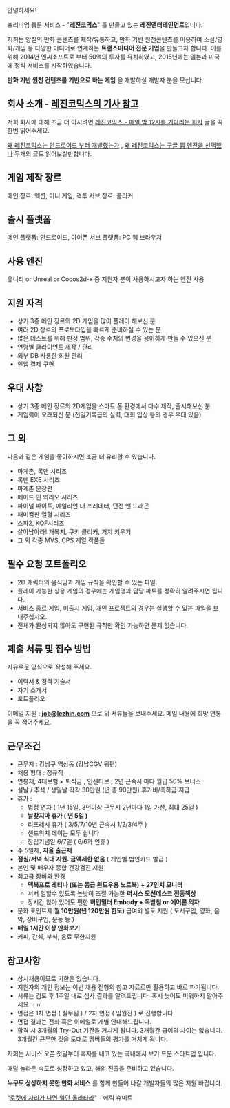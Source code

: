 안녕하세요!

프리미엄 웹툰 서비스 - "**[레진코믹스](http://www.lezhin.com)**" 를 만들고 있는 **레진엔터테인먼트**입니다.

저희는 양질의 만화 콘텐츠를 제작/유통하고, 만화 기반 원천콘텐츠를 이용하여 소설/영화/게임 등 다양한 미디어로 연계하는 **트랜스미디어 전문 기업**을 만들고자 합니다. 이를 위해 2014년 엔씨소프트로 부터 50억의 투자를 유치하였고, 2015년에는 일본과 미국에 정식 서비스를 시작하였습니다.

**만화 기반 원천 컨텐츠를 기반으로 하는 게임** 을 개발하실 개발자 분을 모십니다.

## 회사 소개 - [레진코믹스의 기사 참고](https://github.com/lezhin/apply/blob/master/README.md)

저희 회사에 대해 조금 더 아시려면 [레진코믹스 - 매일 밤 12시를 기다리는 회사](http://xguru.net/1870) 글을 꼭 한번 읽어주세요.

[왜 레진코믹스는 안드로이드 부터 개발했는가](http://xguru.net/1868) , [왜 레진코믹스는 구글 앱 엔진을 선택했나](http://curioe.com/7) 두개의 글도 읽어보실만합니다.

## 게임 제작 장르

메인 장르: 액션, 미니 게임, 격투
서브 장르: 클리커

## 출시 플랫폼

메인 플랫폼: 안드로이드, 아이폰
서브 플랫폼: PC 웹 브라우저

## 사용 엔진

유니티 or Unreal or Cocos2d-x 
중 지원자 분이 사용하시고자 하는 엔진 사용

## 지원 자격

- 상기 3종 메인 장르의 2D 게임을 많이 플레이 해보신 분
- 여러 2D 장르의 프로토타입을 빠르게 준비하실 수 있는 분
- 많은 테스트를 위해 판정 범위, 각종 수치의 변경을 용이하게 만들 수 있으신 분
- 연령별 클라이언트 제작 / 관리
- 외부 DB 사용한 회원 관리
- 인앱 결제 구현

## 우대 사항

- 상기 3종 메인 장르의 2D게임을 스마트 폰 환경에서 다수 제작, 출시해보신 분
- 게임력이 오래되신 분 (전일기록급의 실력, 대회 입상 등의 경우 우대 있음)

## 그 외

다음과 같은 게임을 좋아하시면 조금 더 유리할 수 있습니다.

- 마계촌, 록맨 시리즈
- 록맨 EXE 시리즈
- 마계촌 문장편
- 메이드 인 와리오 시리즈
- 파이널 파이트, 에일리언 대 프레데터, 던전 앤 드래곤
- 패미컴판 열혈 시리즈
- 스파2, KOF시리즈
- 살아남아라! 개복치, 쿠키 클리커, 거지 키우기
- 그 외 각종 MVS, CPS 계열 작품들

## **필수 요청 포트폴리오**

- 2D 캐릭터의 움직임과 게임 규칙을 확인할 수 있는 파일.
- 플레이 가능한 상용 게임의 경우에는 게임명과 담당 파트를 정확히 알려주시면 됩니다.
- 서비스 종료 게임, 미출시 게임, 개인 프로젝트의 경우는 실행할 수 있는 파일을 보내주십시오.
- 전체가 완성되지 않아도 구현된 규칙만 확인 가능하면 문제 없습니다.

## 제출 서류 및 접수 방법

자유로운 양식으로 작성해 주세요. 

- 이력서 & 경력 기술서 
- 자기 소개서 
- 포트폴리오

이메일 지원 : **job@lezhin.com** 으로 위 서류들을 보내주세요. 메일 내용에 희망 연봉을 꼭 적어주세요.

## 근무조건

- 근무지 : 강남구 역삼동 (강남CGV 뒤편)
- 채용 형태 : 정규직
- 연봉제, 4대보험 + 퇴직금 , 인센티브 , 2년 근속시 마다 월급 50% 보너스
- 설날 / 추석 / 생일날 각각 30만원 (년 총 90만원) 휴가비/축하금 지급
- 휴가 : 
  - 법정 연차 ( 1년 15일, 3년이상 근무시 2년마다 1일 가산, 최대 25일 )
  - **날찾지마 휴가 ( 년 5일 )**
  - 리프레시 휴가 ( 3/5/7/10년 근속시 1/2/3/4주 )
  - 샌드위치 데이는 모두 쉽니다
  - 창립기념일 6/7일 ( 6/6과 연휴 )
- 주 5일제, **자율 출근제**
- **점심/저녁 식대 지원. 금액제한 없음** ( 개인별 법인카드 발급 )
- 본인 및 배우자 종합 건강검진 지원
- 최고급 장비와 환경
  - **맥북프로 레티나 (또는 동급 윈도우용 노트북) + 27인치 모니터** 
  - 서서 일할수 있도록 높낮이 조절 가능한 **퍼시스 모션데스크 전동책상** 
  - 장시간 앉아 있어도 편한 **허먼밀러 Embody + 목받침 or 에어론 의자**
- 문화 포인트제 **월 10만원(년 120만원 한도)** 급여외 별도 지원 ( 도서구입, 영화, 음악, 장비구입, 운동 등 )
- **매일 1시간 이상 만화보기**
- 커피, 간식, 부식, 음료 무한지원

## 참고사항

- 상시채용이므로 기한은 없습니다.
- 지원자의 개인 정보는 이번 채용 전형의 참고 자료로만 활용하고 바로 파기됩니다.
- 서류는 검토 후 1주일 내로 심사 결과를 알려드립니다. 혹시 늦어도 미워하지 말아주세요 ㅠㅠ
- 면접은 1차 면접 ( 실무팀 ) / 2차 면접 ( 임원진 ) 로 진행합니다.
- 면접 결과는 전화 혹은 이메일로 개별 안내해드립니다.
- 합격 시 3개월의 Try-Out 기간을 거치게 됩니다. 3개월간 급여의 차이는 없습니다. 3개월간 근무한 것을 토대로 멤버들의 평가를 거치게 됩니다.

저희는 서비스 오픈 첫달부터 흑자를 내고 있는 국내에서 보기 드문 스타트업 입니다.

매달 놀라운 속도로 성장하고 있고, 해외 진출을 준비하고 있습니다.

**누구도 상상하지 못한 만화 서비스** 를 함께 만들어 나갈 개발자들의 많은 지원 바랍니다.

“[로켓에 자리가 나면 일단 올라타라](http://estima.wordpress.com/2012/05/28/sheryl/)" - 에릭 슈미트
